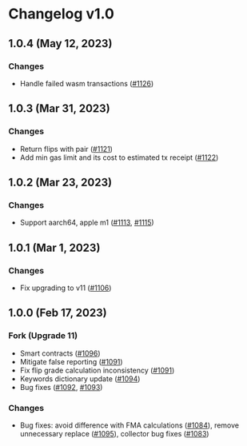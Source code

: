 # Changelog v1.0


## 1.0.4 (May 12, 2023)

### Changes

- Handle failed wasm transactions ([#1126])

[#1126]: https://github.com/jomagalo/dgi-node/pull/1126

## 1.0.3 (Mar 31, 2023)

### Changes

- Return flips with pair ([#1121])
- Add min gas limit and its cost to estimated tx receipt ([#1122])

[#1121]: https://github.com/jomagalo/dgi-node/pull/1121

[#1122]: https://github.com/jomagalo/dgi-node/pull/1122

## 1.0.2 (Mar 23, 2023)

### Changes

- Support aarch64, apple m1 ([#1113], [#1115])

[#1113]: https://github.com/jomagalo/dgi-node/pull/1113

[#1115]: https://github.com/jomagalo/dgi-node/pull/1115

## 1.0.1 (Mar 1, 2023)

### Changes

- Fix upgrading to v11 ([#1106])

[#1106]: https://github.com/jomagalo/dgi-node/pull/1106

## 1.0.0 (Feb 17, 2023)

### Fork (Upgrade 11)

- Smart contracts ([#1096])
- Mitigate false reporting ([#1091])
- Fix flip grade calculation inconsistency ([#1091])
- Keywords dictionary update ([#1094])
- Bug fixes ([#1092], [#1093])

### Changes

- Bug fixes: avoid difference with FMA calculations ([#1084]), remove unnecessary replace ([#1095]), collector bug
  fixes ([#1083])

[#1096]: https://github.com/jomagalo/dgi-node/pull/1096

[#1091]: https://github.com/jomagalo/dgi-node/pull/1091

[#1094]: https://github.com/jomagalo/dgi-node/pull/1094

[#1092]: https://github.com/jomagalo/dgi-node/pull/1092

[#1093]: https://github.com/jomagalo/dgi-node/pull/1093

[#1084]: https://github.com/jomagalo/dgi-node/pull/1084

[#1095]: https://github.com/jomagalo/dgi-node/pull/1095

[#1083]: https://github.com/jomagalo/dgi-node/pull/1083


